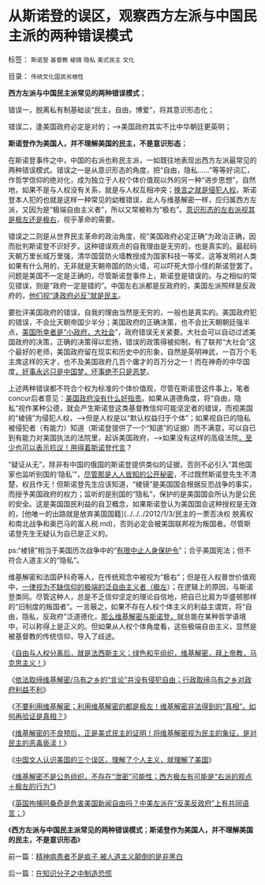 # 从斯诺登的误区，观察西方左派与中国民主派的两种错误模式

标签： `斯诺登` `基督教` `棱镜` `隐私` `美式民主` `文化` 

目录： `传统文化国民劣根性`

**西方左派与中国民主派常见的两种错误模式**；

错误一，脱离私有制基础谈“民主，自由，博爱”，将其意识形态化；

错误二，逢美国政府必定是对的；——>美国政府其实不比中华朝廷更英明；

**斯诺登作为美国人，并不理解美国的民主，不是意识形态**；

在斯诺登事件之中，中国的右派也称民主派，一如既往地表现出西方左派最常见的两种错误模式。错误之一是从意识形态的角度，把“自由，隐私……”等等好词汇，作哲学信仰的绝对化，成为独立于人权个体价值观以外的另一种“进步思想”，自然地，如果不是与人权没有关系，就是与人权互相冲突；[换言之就是侵犯人权](../../../2012/9/12/与人权分离的自由叫法西斯主义.md)。斯诺登本人犯的也就是这样一种常见的幼稚错误，此人与维基解密一样，应归属西方左派，又因为是“极端自由主义者”，所以又常被称为“极右”。[意识形态的左右派视其是极左还是极右](../../../2012/6/3/社会主义的“产权人缺失”和法西斯主义.md)，视乎革命的需要。

错误之二则是从世界民主革命的政治角度，视“美国政府必定正确”为政治正确，因而批判斯诺登不识好歹。这种错误观点的自我理由是无穷的，也是真实的。最起码天朝万里长城万里强，清华国营防火墙教授成为国家科技一等奖，这等发明对人类如果有什么用的，无非就是天朝帝国的防火墙，可以吓死大惊小怪的斯诺登罢了。问题是美国不一定是正确的，尽管斯诺登事件上，斯诺登是错误的。与之相似的常见错误，则是“政府一定是错的”。中国左右派都是反政府的，美国左派照样是反政府的，[他们视“逢政府必反”就是民主](../../../2013/6/21/民粹逢政府必反，逢私权必侵犯，逢两派必互斗.md)。

要批评美国政府的错误，自我的理由当然是无穷的，一般也是真实的。美国政府犯的错误，不会比天朝帝国少半分；美国政府的正确决策，也不会比天朝朝廷强半点，[美国所幸者是“小政府，大社会](../../../2012/6/26/美国政府的政治地位，比中国政府低得多！.md)”，政府错误无关紧要。大社会可以自动过滤美国政府的决策，正确的决策得以宏扬，错误的政策得被抑制，有了联邦“大社会”这个最好的老师，美国政府留在现实和历史中的形象，自然是英明神武，一百万个毛主席这样的天才，也不及美国政府几百个庸才的百万分之一！而在神奇的中华国度[，好事永远只是中国梦，坏事绝不只是恶梦](../../../2013/4/26/集体主义从来不是中国梦，由叶檀公知说起.md)。

上述两种错误都不符合个权为标准的个体价值观，尽管在斯诺登这件事上，笔者concur后者意见：[美国政府没有什么好指责](../../../2013/1/1/实名制是互联网安全的歇斯底里，美国监控互联网，但不监管.md)。如果从道德角度，将“自由，隐私”视作某种公德，就会产生斯诺登这类基督教信仰可能坚定者的错误，而视美国的“棱镜”为侵犯人权，——>但是人权是以“默认权益归于个体”；如果视自已的隐私被侵犯者（有能力）知道（斯诺登提供了一个“知道”的证据）而不满意，可以自已到有能力对美国执法的法院里，起诉美国政府，——>如果没有这样的高级法院[，至少也可以表示抗议！用得着斯诺登代言](../../../2012/4/25/“受害者举证”排除斯大林正义.md)？

“疑证从无”，除非有中国的俄国的斯诺登提供类似的证据，否则不必引入“其他国家也监听别国的‘隐私’”，[尽管那是人人皆知的公开秘密](../../../2011/4/27/五毛的阴谋论的贡献.md)，不过既然斯诺登先生不清楚，权且作无！但斯诺登先生应该知道，“棱镜”是美国国会根据反恐战争的事实，而授予美国政府的权力；监听的是别国的“隐私”，保护的是美国国会所认为是公民的安全。这是美国国民利益的自卫概念，如果斯诺登认为美国国会这种授权是无效的，[他唯一的出路就是放弃美国国籍](../../../2012/1/3/民主的一票否决权 脱离权和南北战争和奥巴马的富人税.md)，否则必定会被美国联邦视为叛国者。尽管斯诺登先生无疑认为自已是正义的。

ps:“棱镜”相当于美国历次战争中的“[有限中止人身保护令](../../../2013/6/14/童之伟教授“受社会制约的个人主义”的误区.md)”；合乎美国宪法；但不符合人道主义的“隐私”。



维基解密和法国萨科奇等人，在传统观念中被视为“极右”；但是在人权普世价值观中，[一律视为不缺信仰的极端的泛自由主义者（极左](../../../2012/3/16/自由不是美德，自由不是天经地义的.md)）；在逻辑上的原因，与斯诺登类同。尽管这种人，总是不乏信仰坚定的理论自信地，把自已比肩为华盛顿那样的“旧制度的叛国者”。一言蔽之，如果不存在人权个体主义的利益主谓宾，将“自由，隐私，反政府”泛道德化，[那么维基解密与斯诺登，](../../../2012/9/12/与人权分离的自由叫法西斯主义.md)就总能在某种哲学语境中，可以称得上是正义的。但如果从人权个体角度看，这些极端自由主义，显然是被基督教的传统信仰，导入了歧途。



《[自由与人权分离后，就是法西斯主义；绿色和平组织，维基解密，拜上帝教，马克思主义！](../../../2012/9/12/与人权分离的自由叫法西斯主义.md)》

《[依法取缔维基解密/乌有之乡的“言论”并没有侵犯自由；行政取缔乌有之乡对政府利益不利](../../../2012/3/16/自由不是美德，自由不是天经地义的.md)》

《[不要利用维基解密；利用维基解密的都是极左！维基解密非法得到的“真相”，如何再验证是真相？](../../../2010/12/15/不要利用维基解密；非法的“真相”不是真相.md)》

《[维基解密的不良预后，正是美式民主的证明！将维基解密视为民主的象征，是对民主的恶毒亵渎！](../../../2010/12/14/维基解密的“自由”是对民主的亵渎.md)》

《[中国文人认识美国的三个误区，理解了个人主义，就理解了美国](../../../2010/12/13/中国文人认识美国的三个误区.md)》

《[维基解密不是公务组织，不存在“泄密”可能性；西方极左有可能是“右派的观点＋极左的行为”](../../../2010/12/9/传媒和记者不负责“绝对真实”;维基解密不可能泄密；.md)》

《[英国拘捕阿桑奇是危害美国新闻自由吗？中美左派在“反美反政府”上有共同语言；](../../../2010/12/9/英国拘捕阿桑奇是危害美国新闻自由吗？.md)》

《**西方左派与中国民主派常见的两种错误模式**；**斯诺登作为美国人，并不理解美国的民主，不是意识形态**》



前一篇：[精神病患者不是疯子,被人道主义颠倒的是非黑白](../../../2013/6/29/精神病患者不是疯子,被人道主义颠倒的是非黑白.md)

后一篇：[在知识分子之中制造恐慌](../../../2013/6/30/在知识分子之中制造恐慌.md)